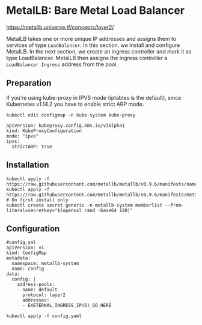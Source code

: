 # MetalLB: Bare Metal Load Balancer  

https://metallb.universe.tf/concepts/layer2/  

MetalLB takes one or more unique IP addresses and assigns them to services of type `LoadBalancer`. In this section, we install and configure MetalLB. In the next section, we create an ingress controller and mark it as type LoadBalancer. MetalLB then assigns the ingress controller a `LoadBalancer Ingress` address from the pool. 

## Preparation
If you’re using kube-proxy in IPVS mode (iptables is the default), since Kubernetes v1.14.2 you have to enable strict ARP mode.

`kubectl edit configmap -n kube-system kube-proxy`

```
apiVersion: kubeproxy.config.k8s.io/v1alpha1
kind: KubeProxyConfiguration
mode: "ipvs"
ipvs:
  strictARP: true
```

## Installation
```
kubectl apply -f https://raw.githubusercontent.com/metallb/metallb/v0.9.6/manifests/namespace.yaml
kubectl apply -f https://raw.githubusercontent.com/metallb/metallb/v0.9.6/manifests/metallb.yaml
# On first install only
kubectl create secret generic -n metallb-system memberlist --from-literal=secretkey="$(openssl rand -base64 128)"
```

## Configuration
```
#config.yml
apiVersion: v1
kind: ConfigMap
metadata:
  namespace: metallb-system
  name: config
data:
  config: |
    address-pools:
    - name: default
      protocol: layer2
      addresses:
      - EXETERNAL_INGRESS_IP(S)_GO_HERE
```
`kubectl apply -f config.yaml`
